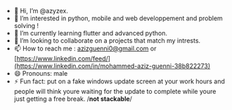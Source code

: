- 👋 Hi, I’m @azyzex.
- 👀 I’m interested in python, mobile and web developpement and problem solving !
- 🌱 I’m currently learning flutter and advanced python.
- 💞️ I’m looking to collaborate on a projects that match my intrests.
- 📫 How to reach me : azizguenni0@gmail.com or [https://www.linkedin.com/feed/](https://www.linkedin.com/in/mohammed-aziz-guenni-38b822273)
- 😄 Pronouns: male
- ⚡ Fun fact: put on a fake windows update screen at your work hours and people will think youre waiting for the update to complete while youre just getting a free break. /**not stackable**/

<!---
azyzex/azyzex is a ✨ special ✨ repository because its `README.md` (this file) appears on your GitHub profile.
You can click the Preview link to take a look at your changes.
--->
